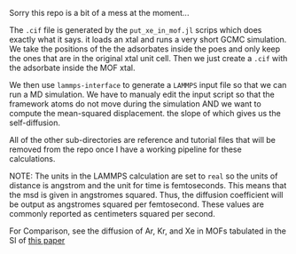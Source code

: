 Sorry this repo is a bit of a mess at the moment...

The `.cif` file is generated by the `put_xe_in_mof.jl` scrips which does exactly what it says. 
it loads an xtal and runs a very short GCMC simulation. We take the positions of the the 
adsorbates inside the poes and only keep the ones that are in the original xtal unit cell. 
Then we just create a `.cif` with the adsorbate inside the MOF xtal. 

We then use `lammps-interface` to generate a `LAMMPS` input file so that we can run a MD simulation.
We have to manualy edit the input script so that the framework atoms do not move during the simulation
AND we want to compute the mean-squared displacement. the slope of which gives us the self-diffusion.

All of the other sub-directories are reference and tutorial files that will be removed from the repo 
once I have a working pipeline for these calculations.




NOTE: 
The units in the LAMMPS calculation are set to `real` so the units of distance is angstrom and the unit for time is femtoseconds. 
This means that the msd is given in angstromes squared.
Thus, the diffusion coefficient will be output as angstromes squared per femtosecond. These values are commonly reported as centimeters squared per second. 

For Comparison, see the diffusion of Ar, Kr, and Xe in MOFs tabulated in the SI of [this paper](https://doi.org/10.1021/jp302808j)
